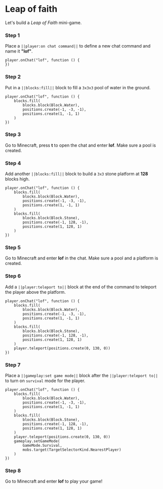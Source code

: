 # Leap of faith

Let's build a *Leap of Faith* mini-game.

### Step 1

Place a `||player:on chat command||` to define a new chat command and name it **"lof"**.

```blocks
player.onChat("lof", function () {
})
```

### Step 2

Put in a `||blocks:fill||` block to fill a `3x3x3` pool of water in the ground.

```blocks
player.onChat("lof", function () {
    blocks.fill(
        blocks.block(Block.Water),
        positions.create(-1, -3, -1),
        positions.create(1, -1, 1)
    )
})
```

### Step 3

Go to Minecraft, press **t** to open the chat and enter **lof**. Make sure a pool is created.

### Step 4

Add another `||blocks:fill||` block to build a `3x3` stone platform at **128** blocks high.

```blocks
player.onChat("lof", function () {
    blocks.fill(
        blocks.block(Block.Water),
        positions.create(-1, -3, -1),
        positions.create(1, -1, 1)
    )
    blocks.fill(
        blocks.block(Block.Stone),
        positions.create(-1, 128, -1),
        positions.create(1, 128, 1)
    )
})
```

### Step 5

Go to Minecraft and enter **lof** in the chat. Make sure a pool and a platform is created.

### Step 6

Add a `||player:teleport to||` block at the end of the command to teleport the player above the platform.

```blocks
player.onChat("lof", function () {
    blocks.fill(
        blocks.block(Block.Water),
        positions.create(-1, -3, -1),
        positions.create(1, -1, 1)
    )
    blocks.fill(
        blocks.block(Block.Stone),
        positions.create(-1, 128, -1),
        positions.create(1, 128, 1)
    )
    player.teleport(positions.create(0, 130, 0))
})
```

### Step 7

Place a `||gameplay:set game mode||` block after the `||player:teleport to||` to turn on `survival` mode for the player.

```blocks
player.onChat("lof", function () {
    blocks.fill(
        blocks.block(Block.Water),
        positions.create(-1, -3, -1),
        positions.create(1, -1, 1)
    )
    blocks.fill(
        blocks.block(Block.Stone),
        positions.create(-1, 128, -1),
        positions.create(1, 128, 1)
    )
    player.teleport(positions.create(0, 130, 0))
    gameplay.setGameMode(
        GameMode.Survival,
        mobs.target(TargetSelectorKind.NearestPlayer)
    )
})
```

### Step 8

Go to Minecraft and enter **lof** to play your game!